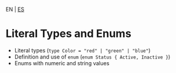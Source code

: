 <!-- MULTILANGUAJE MENU START -->
EN | [ES](https://lckpig.gitbook.io/es-practical-dev-handbook/typescript/advanced-types/literal-enums)
<!-- MULTILANGUAJE MENU END -->

# Literal Types and Enums

- Literal types (`type Color = "red" | "green" | "blue"`)
- Definition and use of `enum` (`enum Status { Active, Inactive }`)
- Enums with numeric and string values 